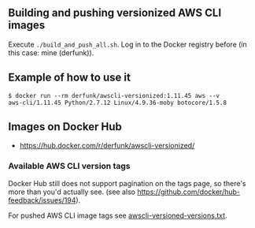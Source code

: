 ## Building and pushing versionized AWS CLI images
Execute `./build_and_push_all.sh`.
Log in to the Docker registry before (in this case: mine (derfunk)).

## Example of how to use it
```
$ docker run --rm derfunk/awscli-versionized:1.11.45 aws --v
aws-cli/1.11.45 Python/2.7.12 Linux/4.9.36-moby botocore/1.5.8
```
## Images on Docker Hub

 - https://hub.docker.com/r/derfunk/awscli-versionized/

### Available AWS CLI version tags
Docker Hub still does not support pagination on the tags page, so there's more than you'd actually see. (see also https://github.com/docker/hub-feedback/issues/194).

For pushed AWS CLI image tags see [awscli-versioned-versions.txt](awscli-versioned-versions.txt).
